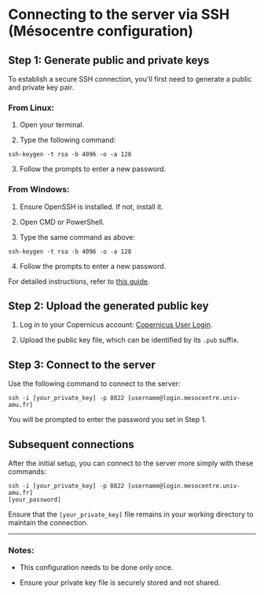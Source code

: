 # Connecting to the server via SSH (Mésocentre configuration)

## Step 1: Generate public and private keys

To establish a secure SSH connection, you'll first need to generate a public and private key pair.

### From Linux:

1. Open your terminal.

2. Type the following command:

```
ssh-keygen -t rsa -b 4096 -o -a 128
```

3. Follow the prompts to enter a new password.

### From Windows:

1. Ensure OpenSSH is installed. If not, install it.

2. Open CMD or PowerShell.

3. Type the same command as above:

```
ssh-keygen -t rsa -b 4096 -o -a 128
```

4. Follow the prompts to enter a new password.

For detailed instructions, refer to [this guide](https://mesocentre.univ-amu.fr/ssh/#deux).

## Step 2: Upload the generated public key

1. Log in to your Copernicus account: [Copernicus User Login](https://mesocentre.univ-amu.fr/copernicus/user.html).

2. Upload the public key file, which can be identified by its `.pub` suffix.

## Step 3: Connect to the server

Use the following command to connect to the server:

```
ssh -i [your_private_key] -p 8822 [username@login.mesocentre.univ-amu.fr]
```

You will be prompted to enter the password you set in Step 1.

## Subsequent connections

After the initial setup, you can connect to the server more simply with these commands:

```
ssh -i [your_private_key] -p 8822 [username@login.mesocentre.univ-amu.fr]
[your_password]
```

Ensure that the `[your_private_key]` file remains in your working directory to maintain the connection.

---

### Notes:

- This configuration needs to be done only once.

- Ensure your private key file is securely stored and not shared.
